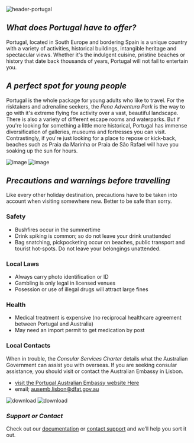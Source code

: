![header-portugal](https://user-images.githubusercontent.com/73572478/97767372-c546bf80-1b6f-11eb-8aa5-55632cab228f.jpg)

## _What does Portugal have to offer?_

Portugal, located in South Europe and bordering Spain is a unique country with a variety of activities, historical buildings, intangible heritage and spectacular views. Whether it's the indulgent cuisine, pristine beaches or history that date back thousands of years, Portugal will not fail to entertain you.

## _A perfect spot for young people_
Portugal is the whole package for young adults who like to travel. For the risktakers and adrenaline seekers, the _Pena Adventura Park_ is the way to go with it's extreme flying fox activity over a vast, beautiful landscape. There is also a variety of different escape rooms and waterparks. But if you're looking for something a little more historical, Portugal has immense diversification of galleries, museums and fortresses you can visit. Contrastingly, if you're just looking for a place to repose or kick-back, beaches such as Praia da Marinha or Praia de São Rafael will have you soaking up the sun for hours. 

![image](https://user-images.githubusercontent.com/73572478/97791866-4adb7580-1c2b-11eb-8746-0026237423a3.png) ![image](https://user-images.githubusercontent.com/73572478/97791895-a1e14a80-1c2b-11eb-889e-312a7112276b.png)

## _Precautions and warnings before travelling_
Like every other holiday destination, precautions have to be taken into account when visiting somewhere new. Better to be safe than sorry.

### Safety

- Bushfires occur in the summertime
- Drink spiking is common; so do not leave your drink unattended
- Bag snatching, pickpocketing occur on beaches, public transport and tourist hot-spots. Do not leave your belongings unattended.

### Local Laws
- Always carry photo identification or ID
- Gambling is only legal in licensed venues
- Posession or use of illegal drugs will attract large fines

### Health
- Medical treatment is expensive (no reciprocal healthcare agreement between Portugal and Australia)
- May need an import permit to get medication by post

### Local Contacts
When in trouble, the _Consular Services Charter_ details what the Australian Government can assist you with overseas. If you are seeking consular assistance, you should visit or contact the Australian Embassy in Lisbon. 
- [visit the Portugal Australian Embassy website Here](http://www.portugal.embassy.gov.au/lbon/home.html)
- email; ausemb.lisbon@dfat.gov.au

![download](https://user-images.githubusercontent.com/73572478/97767242-08546300-1b6f-11eb-8033-72fca4e229b2.jpg) ![download](https://user-images.githubusercontent.com/73572478/97767418-03dc7a00-1b70-11eb-98b7-c4309794e4bc.jpg)


### _Support or Contact_

Check out our [documentation](https://docs.github.com/categories/github-pages-basics/) or [contact support](https://github.com/contact) and we’ll help you sort it out.
